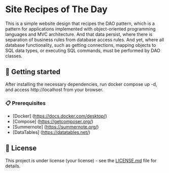 # Site Recipes of The Day

This is a simple website design that recipes the DAO pattern, which is a pattern for applications implemented with object-oriented programming languages and MVC architecture. And that data persist, where there is separation of business rules from database access rules. And yet, where all database functionality, such as getting connections, mapping objects to SQL data types, or executing SQL commands, must be performed by DAO classes.

## 🚀 Getting started

After installing the necessary dependencies, run docker compose up -d, and access http://localhost from your browser.

### 📋 Prerequisites

- [Docker] (https://docs.docker.com/desktop/)
- [Compose] (https://getcomposer.org/)
- [Summernote] (https://summernote.org/)
- [DataTables] (https://datatables.net/)

## 📄 License

This project is under license (your license) - see the [LICENSE.md](https://github.com/adrjmiranda/site-recipes-of-the-day/license) file for details.
